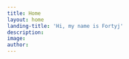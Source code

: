 ```yaml
---
title: Home
layout: home
landing-title: 'Hi, my name is Fortyj'
description:
image:
author:
---
```




